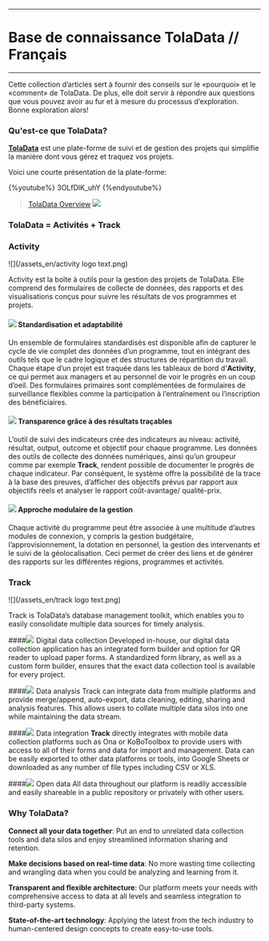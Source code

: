 ****
# Base de connaissance TolaData // Français
---
Cette collection d’articles sert à fournir des conseils sur le «pourquoi» et le «comment» de TolaData. De plus, elle doit servir à répondre aux questions que vous pouvez avoir au fur et à mesure du processus d’exploration. 
Bonne exploration alors!

### Qu'est-ce que TolaData?

[**TolaData**](https://www.toladata.com/) est une plate-forme de suivi et de gestion des projets qui simplifie la manière dont vous gérez et traquez vos projets.


Voici une courte présentation de la plate-forme:

{%youtube%} 3OLfDlK_uhY {%endyoutube%}
> [TolaData Overview](https://youtu.be/3OLfDlK_uhY)
![](/en/assets_en/Activity_Logo.jpg)
### TolaData = Activités + Track
### Activity 
![](/assets_en/activity logo text.png)

Activity est la boîte à outils pour la gestion des projets de TolaData. Elle comprend des formulaires de collecte de données, des rapports et des visualisations conçus pour suivre les résultats de vos programmes et projets.

#### ![](/assets_en/Activity_Logo.jpg) Standardisation et adaptabilité
Un ensemble de formulaires standardisés est disponible afin de capturer le cycle de vie complet des données d’un programme, tout en intégrant des outils tels que le cadre logique et des structures de répartition du travail. 
Chaque étape d’un projet est traquée dans les tableaux de bord d'**Activity**, ce qui permet aux managers et au personnel de voir le progrès en un coup d’oeil. Des formulaires primaires sont complémentées de formulaires de surveillance flexibles comme la participation à l’entraînement ou l’inscription des bénéficiaires.

#### ![](/assets_en/Activity_Logo.jpg) Transparence grâce à des résultats traçables
L’outil de suivi des indicateurs crée des indicateurs au niveau: activité, résultat, output, outcome et objectif pour chaque programme. Les données des outils de collecte des données numériques, ainsi qu’un groupeur comme par exemple **Track**, rendent possible de documenter le progrès de chaque indicateur. Par conséquent, le système offre la possibilité de la trace à la base des preuves, d’afficher des objectifs prévus par rapport aux objectifs réels et analyser le rapport coût-avantage/ qualité-prix.

#### ![](/assets_en/Activity_Logo.jpg) Approche modulaire de la gestion
Chaque activité du programme peut être associée à une multitude d’autres modules de connexion, y compris la gestion budgétaire, l’approvisionnement, la dotation en personnel, la gestion des intervenants et le suivi de la géolocalisation. Ceci permet de créer des liens et de générer des rapports sur les différentes régions, programmes et activités. 

### Track
![](/assets_en/track logo text.png)

Track is TolaData’s database management toolkit, which enables you to easily consolidate multiple data sources for timely analysis.

####![](/assets_en/Track_Logo.jpg) Digital data collection
Developed in-house, our digital data collection application has an integrated form builder and option for QR reader to upload paper forms. A standardized form library, as well as a custom form builder, ensures that the exact data collection tool is available for every project.

####![](/assets_en/Track_Logo.jpg) Data analysis
Track can integrate data from multiple platforms and provide merge/append, auto-export, data cleaning, editing, sharing and analysis features. This allows users to collate multiple data silos into one while maintaining the data stream.

####![](/assets_en/Track_Logo.jpg) Data integration
**Track** directly integrates with mobile data collection platforms such as Ona or KoBoToolbox to provide users with access to all of their forms and data for import and management. Data can be easily exported to other data platforms or tools, into Google Sheets or downloaded as any number of file types including CSV or XLS.

####![](/assets_en/Track_Logo.jpg) Open data
All data throughout our platform is readily accessible and easily shareable in a public repository or privately with other users.

### Why TolaData?
**Connect all your data together**: Put an end to unrelated data collection tools and data silos and enjoy streamlined information sharing and retention.

**Make decisions based on real-time data**: No more wasting time collecting and wrangling data when you could be analyzing and learning from it.

**Transparent and flexible architecture**: Our platform meets your needs with comprehensive access to data at all levels and seamless integration to third-party systems.

**State-of-the-art technology**: Applying the latest from the tech industry to human-centered design concepts to create easy-to-use tools.




